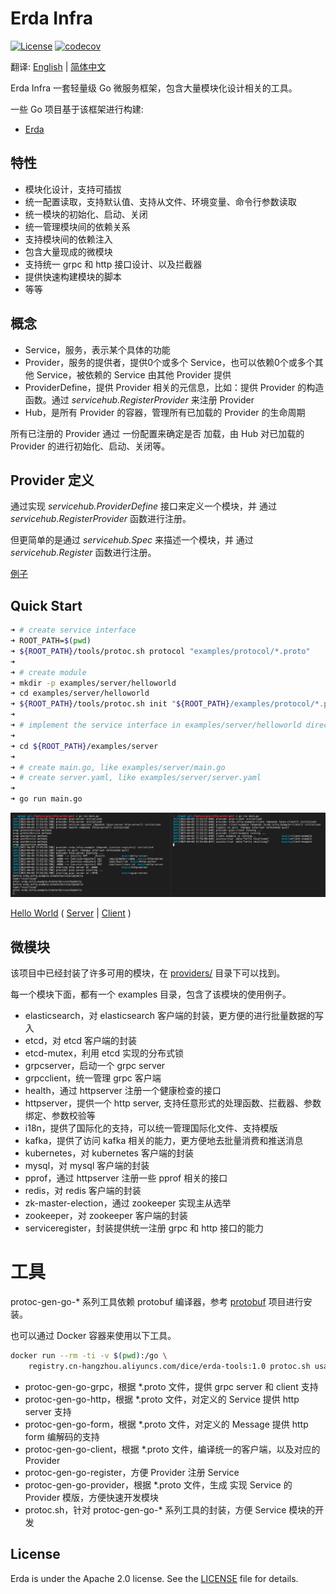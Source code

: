 # Erda Infra

[![License](https://img.shields.io/badge/license-Apache%202-4EB1BA.svg)](https://www.apache.org/licenses/LICENSE-2.0.html)
[![codecov](https://codecov.io/gh/erda-project/erda-infra/branch/develop/graph/badge.svg?token=SVROJLY8UK)](https://codecov.io/gh/erda-project/erda-infra)

翻译: [English](README.md) | [简体中文](README_zh.md)

Erda Infra 一套轻量级 Go 微服务框架，包含大量模块化设计相关的工具。

一些 Go 项目基于该框架进行构建:
* [Erda](https://github.com/erda-project/erda)

## 特性
* 模块化设计，支持可插拔
* 统一配置读取，支持默认值、支持从文件、环境变量、命令行参数读取
* 统一模块的初始化、启动、关闭
* 统一管理模块间的依赖关系
* 支持模块间的依赖注入
* 包含大量现成的微模块
* 支持统一 grpc 和 http 接口设计、以及拦截器
* 提供快速构建模块的脚本
* 等等

## 概念 
* Service，服务，表示某个具体的功能
* Provider，服务的提供者，提供0个或多个 Service，也可以依赖0个或多个其他 Service，被依赖的 Service 由其他 Provider 提供
* ProviderDefine，提供 Provider 相关的元信息，比如：提供 Provider 的构造函数。通过 *servicehub.RegisterProvider* 来注册 Provider
* Hub，是所有 Provider 的容器，管理所有已加载的 Provider 的生命周期

所有已注册的 Provider 通过 一份配置来确定是否 加载，由 Hub 对已加载的 Provider 的进行初始化、启动、关闭等。

## Provider 定义
通过实现 *servicehub.ProviderDefine* 接口来定义一个模块，并 通过 *servicehub.RegisterProvider* 函数进行注册。

但更简单的是通过 *servicehub.Spec* 来描述一个模块，并 通过 *servicehub.Register* 函数进行注册。

[例子](./base/servicehub/examples)

## Quick Start

```sh
➜ # create service interface
➜ ROOT_PATH=$(pwd)
➜ ${ROOT_PATH}/tools/protoc.sh protocol "examples/protocol/*.proto"
➜ 
➜ # create module 
➜ mkdir -p examples/server/helloworld
➜ cd examples/server/helloworld
➜ ${ROOT_PATH}/tools/protoc.sh init "${ROOT_PATH}/examples/protocol/*.proto"
➜ 
➜ # implement the service interface in examples/server/helloworld directory
➜ 
➜ cd ${ROOT_PATH}/examples/server
➜ 
➜ # create main.go, like examples/server/main.go
➜ # create server.yaml, like examples/server/server.yaml
➜ 
➜ go run main.go
```
![example](./examples/example.jpg)

[Hello World](./examples) \( [Server](./examples/server) | [Client](./examples/client) \)

## 微模块
该项目中已经封装了许多可用的模块，在 [providers/](./providers) 目录下可以找到。

每一个模块下面，都有一个 examples 目录，包含了该模块的使用例子。

* elasticsearch，对 elasticsearch 客户端的封装，更方便的进行批量数据的写入
* etcd，对 etcd 客户端的封装
* etcd-mutex，利用 etcd 实现的分布式锁
* grpcserver，启动一个 grpc server
* grpcclient，统一管理 grpc 客户端
* health，通过 httpserver 注册一个健康检查的接口
* httpserver，提供一个 http server, 支持任意形式的处理函数、拦截器、参数绑定、参数校验等
* i18n，提供了国际化的支持，可以统一管理国际化文件、支持模版
* kafka，提供了访问 kafka 相关的能力，更方便地去批量消费和推送消息
* kubernetes，对 kubernetes 客户端的封装
* mysql，对 mysql 客户端的封装
* pprof，通过 httpserver 注册一些 pprof 相关的接口
* redis，对 redis 客户端的封装
* zk-master-election，通过 zookeeper 实现主从选举
* zookeeper，对 zookeeper 客户端的封装
* serviceregister，封装提供统一注册 grpc 和 http 接口的能力

# 工具
protoc-gen-go-* 系列工具依赖 protobuf 编译器，参考 [protobuf](https://github.com/protocolbuffers/protobuf) 项目进行安装。

也可以通过 Docker 容器来使用以下工具。

```sh
docker run --rm -ti -v $(pwd):/go \
    registry.cn-hangzhou.aliyuncs.com/dice/erda-tools:1.0 protoc.sh usage
```

* protoc-gen-go-grpc，根据 *.proto 文件，提供 grpc server 和 client 支持
* protoc-gen-go-http，根据 *.proto 文件，对定义的 Service 提供 http server 支持
* protoc-gen-go-form，根据 *.proto 文件，对定义的 Message 提供 http form 编解码的支持
* protoc-gen-go-client，根据 *.proto 文件，编译统一的客户端，以及对应的 Provider
* protoc-gen-go-register，方便 Provider 注册 Service 
* protoc-gen-go-provider，根据 *.proto 文件，生成 实现 Service 的 Provider 模版，方便快速开发模块
* protoc.sh，针对 protoc-gen-go-* 系列工具的封装，方便 Service 模块的开发

## License
Erda is under the Apache 2.0 license. See the [LICENSE](/LICENSE) file for details.